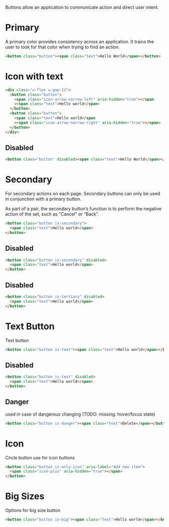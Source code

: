 Buttons allow an application to communicate action and direct user intent.

# Primary

A primary color provides consistency across an application. It trains the user to look for that color when trying to find an action.

```html
<button class="button"><span class="text">Hello World</span></button>
```

# Icon with text

```html
<div class="u-flex u-gap-12">
  <button class="button">
    <span class="icon-arrow-narrow-left" aria-hidden="true"></span
    ><span class="text">Hello world</span>
  </button>
  <button class="button">
    <span class="text">Hello world</span
    ><span class="icon-arrow-narrow-right" aria-hidden="true"></span>
  </button>
</div>
```

## Disabled

```html
<button class="button" disabled><span class="text">Hello World</span></button>
```

# Secondary

For secondary actions on each page. Secondary buttons can only be used in conjunction with a primary button.

As part of a pair, the secondary button’s function is to perform the negative action of the set, such as “Cancel” or “Back”.

```html
<button class="button is-secondary">
  <span class="text">Hello world</span>
</button>
```

## Disabled

```html
<button class="button is-secondary" disabled>
  <span class="text">Hello world</span>
</button>
```

## Disabled

```html
<button class="button is-tertiary" disabled>
  <span class="text">Hello world</span>
</button>
```

# Text Button

Text button

```html
<button class="button is-text"><span class="text">Hello world</span></button>
```

## Disabled

```html
<button class="button is-text" disabled>
  <span class="text">Hello world</span>
</button>
```

## Danger

used in case of dangerous changing (TODO: missing: hover/focus state)

```html
<button class="button is-danger"><span class="text">Delete</span></button>
```

# Icon

Circle button use for icon buttons

```html
<button class="button is-only-icon" aria-label="Add new item">
  <span class="icon-plus" aria-hidden="true"></span>
</button>
```

# Big Sizes

Options for big size button


```html
<button class="button is-big"><span class="text">Hello world</span></button>
```
